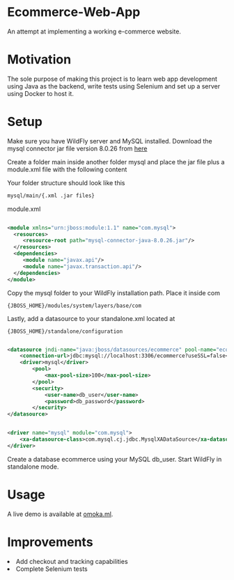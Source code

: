 # Ecommerce-Web-App

An attempt at implementing a working e-commerce website. 


# Motivation

The sole purpose of making this project is to learn web app development using Java as the backend, write tests using Selenium and set up a server using Docker to host it.

# Setup

Make sure you have WildFly server and MySQL installed. Download the mysql connector jar file version 8.0.26 from [here](https://jar-download.com/artifacts/mysql/mysql-connector-java)

Create a folder main inside another folder mysql and place the jar file plus a module.xml file with the following content

Your folder structure should look like this

```bash
mysql/main/{.xml .jar files}
```

module.xml
```xml

<module xmlns="urn:jboss:module:1.1" name="com.mysql">
  <resources>
     <resource-root path="mysql-connector-java-8.0.26.jar"/>              
  </resources>
  <dependencies>
     <module name="javax.api"/>
     <module name="javax.transaction.api"/>
  </dependencies>
</module>

```

Copy the mysql folder to your WildFly installation path. Place it inside com

```
{JBOSS_HOME}/modules/system/layers/base/com
```

Lastly, add a datasource to your standalone.xml located at

```
{JBOSS_HOME}/standalone/configuration
```

```xml

<datasource jndi-name="java:jboss/datasources/ecommerce" pool-name="ecommerce" enabled="true" use-java-context="true" statistics-enabled="true">
    <connection-url>jdbc:mysql://localhost:3306/ecommerce?useSSL=false</connection-url>
    <driver>mysql</driver>
        <pool>
            <max-pool-size>100</max-pool-size>
        </pool>
        <security>
            <user-name>db_user</user-name>
            <password>db_password</password>
        </security>
</datasource>

```

```xml

<driver name="mysql" module="com.mysql">
    <xa-datasource-class>com.mysql.cj.jdbc.MysqlXADataSource</xa-datasource-class>
</driver>

```

Create a database ecommerce using your MySQL db_user. Start WildFly in standalone mode.

# Usage

A live demo is available at [omoka.ml](http://omoka.ml).
# Improvements

<li> Add checkout and tracking capabilities
<li> Complete Selenium tests 
